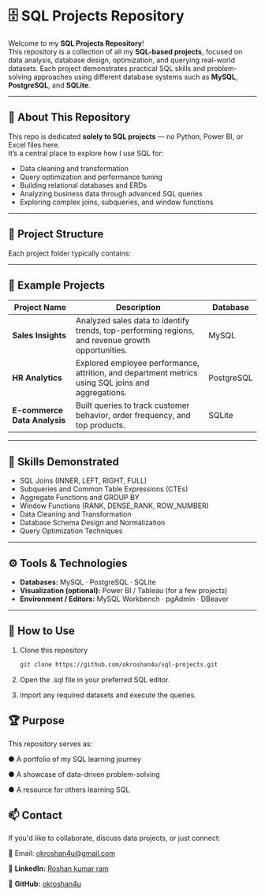 # 🗄️ SQL Projects Repository

Welcome to my **SQL Projects Repository**!  
This repository is a collection of all my **SQL-based projects**, focused on data analysis, database design, optimization, and querying real-world datasets. Each project demonstrates practical SQL skills and problem-solving approaches using different database systems such as **MySQL**, **PostgreSQL**, and **SQLite**.

---

## 📘 About This Repository

This repo is dedicated **solely to SQL projects** — no Python, Power BI, or Excel files here.  
It’s a central place to explore how I use SQL for:

- Data cleaning and transformation  
- Query optimization and performance tuning  
- Building relational databases and ERDs  
- Analyzing business data through advanced SQL queries  
- Exploring complex joins, subqueries, and window functions  

---

## 🧩 Project Structure

Each project folder typically contains:



---

## 🚀 Example Projects

| Project Name                | Description                                                              | Database     |
|-----------------------------|--------------------------------------------------------------------------|--------------|
| **Sales Insights**          | Analyzed sales data to identify trends, top-performing regions, and revenue growth opportunities. | MySQL        |
| **HR Analytics**            | Explored employee performance, attrition, and department metrics using SQL joins and aggregations. | PostgreSQL   |
| **E-commerce Data Analysis**| Built queries to track customer behavior, order frequency, and top products. | SQLite        |

---

## 🧠 Skills Demonstrated

- SQL Joins (INNER, LEFT, RIGHT, FULL)  
- Subqueries and Common Table Expressions (CTEs)  
- Aggregate Functions and GROUP BY  
- Window Functions (RANK, DENSE_RANK, ROW_NUMBER)  
- Data Cleaning and Transformation  
- Database Schema Design and Normalization  
- Query Optimization Techniques  

---

## ⚙️ Tools & Technologies

- **Databases:** MySQL · PostgreSQL · SQLite  
- **Visualization (optional):** Power BI / Tableau (for a few projects)  
- **Environment / Editors:** MySQL Workbench · pgAdmin · DBeaver  

---

## 📂 How to Use

1. Clone this repository  
   ```bash
   git clone https://github.com/okroshan4u/sql-projects.git

2. Open the .sql file in your preferred SQL editor.

3. Import any required datasets and execute the queries.

## 🏆 Purpose

This repository serves as:

● A portfolio of my SQL learning journey


● A showcase of data-driven problem-solving

● A resource for others learning SQL

## 📫 Contact

If you'd like to collaborate, discuss data projects, or just connect:

📧 Email: okroshan4u@gmail.com

💼 **LinkedIn:** [Roshan kumar ram](https://www.linkedin.com/in/roshan-kumar-ram-512457246/)

🐙 **GitHub:** [okroshan4u](https://github.com/okroshan4u)



   
